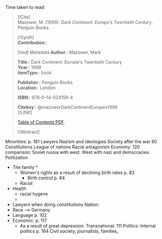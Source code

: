 Time taken to read: 
> [!Cite]  
> Mazower, M. (1999). _Dark Continent: Europe’s Twentieth Century_. Penguin Books.

> [!Synth]  
>**Contribution**::

>[!md]  Metadata
> **Author**:: Mazower, Mark</br>  
>    
> **Title**:: Dark Continent: Europe's Twentieth Century    
> **Year**:: 1999     
>**itemType**:: book    
>    
>    
>     
>    
>**Publisher**:: Penguin Books    
>**Location**:: London     
>    
>    
>**ISBN**:: 978-0-14-024159-4
> 
>    
> **Citekey**:: @mazowerDarkContinentEuropes1999    
> [!LINK]   
>  
>  [Table of Contents PDF](file://C:\Users\julia\Zotero\storage\DMXIHEWJ\Mazower%20-%201999%20-%20Dark%20continent%20Europe's%20twentieth%20century.pdf).

> [!Abstract]  
>>  

Minorities: p. 181 
Lawyers
Nazism and ideologies
Society after the war 80
Constitutions 
League of nations 
Racial antagonism
Economy: 120
comparison: Soviet russia with west. West with nazi and democracies. 
Politization 
* The family *
	* Women's rights as a result of declining birth rates p. 83
		* Birth control p. 84
	* Racial 
* Health 
	* racial hygene
	* 
* Lawyers when doing constitutions 
Nation: 
* Race --> Germany 
* Language p. 102 
* Economic: p. 117
	* As a result of great depression. 
Transnational: 111
Politics: Internal politics p. 164
Civil society: journalists, families, 